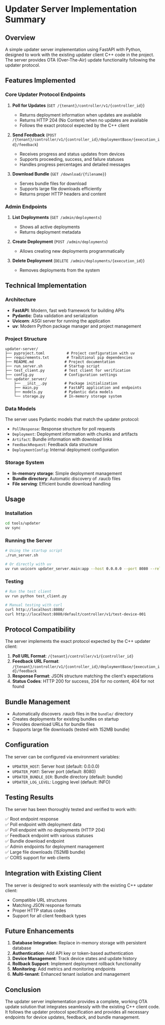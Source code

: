 # Updater Server Implementation Summary

## Overview

A simple updater server implementation using FastAPI with Python, designed to work with the existing updater client C++ code in the project. The server provides OTA (Over-The-Air) update functionality following the updater protocol.

## Features Implemented

### Core Updater Protocol Endpoints

1. **Poll for Updates** (`GET /{tenant}/controller/v1/{controller_id}`)
   - Returns deployment information when updates are available
   - Returns HTTP 204 (No Content) when no updates are available
   - Follows the exact protocol expected by the C++ client

2. **Send Feedback** (`POST /{tenant}/controller/v1/{controller_id}/deploymentBase/{execution_id}/feedback`)
   - Receives progress and status updates from devices
   - Supports proceeding, success, and failure statuses
   - Handles progress percentages and detailed messages

3. **Download Bundle** (`GET /download/{filename}`)
   - Serves bundle files for download
   - Supports large file downloads efficiently
   - Returns proper HTTP headers and content

### Admin Endpoints

1. **List Deployments** (`GET /admin/deployments`)
   - Shows all active deployments
   - Returns deployment metadata

2. **Create Deployment** (`POST /admin/deployments`)
   - Allows creating new deployments programmatically

3. **Delete Deployment** (`DELETE /admin/deployments/{execution_id}`)
   - Removes deployments from the system

## Technical Implementation

### Architecture

- **FastAPI**: Modern, fast web framework for building APIs
- **Pydantic**: Data validation and serialization
- **Uvicorn**: ASGI server for running the application
- **uv**: Modern Python package manager and project management

### Project Structure

```
updater-server/
├── pyproject.toml          # Project configuration with uv
├── requirements.txt        # Traditional pip dependencies
├── README.md              # Project documentation
├── run_server.sh          # Startup script
├── test_client.py         # Test client for verification
├── config.py              # Configuration settings
└── updater_server/
    ├── __init__.py        # Package initialization
    ├── main.py            # FastAPI application and endpoints
    ├── models.py          # Pydantic data models
    └── storage.py         # In-memory storage system
```

### Data Models

The server uses Pydantic models that match the updater protocol:

- `PollResponse`: Response structure for poll requests
- `Deployment`: Deployment information with chunks and artifacts
- `Artifact`: Bundle information with download links
- `FeedbackRequest`: Feedback data structure
- `DeploymentConfig`: Internal deployment configuration

### Storage System

- **In-memory storage**: Simple deployment management
- **Bundle directory**: Automatic discovery of .raucb files
- **File serving**: Efficient bundle download handling

## Usage

### Installation

```bash
cd tools/updater
uv sync
```

### Running the Server

```bash
# Using the startup script
./run_server.sh

# Or directly with uv
uv run uvicorn updater_server.main:app --host 0.0.0.0 --port 8080 --reload
```

### Testing

```bash
# Run the test client
uv run python test_client.py

# Manual testing with curl
curl http://localhost:8080/
curl http://localhost:8080/default/controller/v1/test-device-001
```

## Protocol Compatibility

The server implements the exact protocol expected by the C++ updater client:

1. **Poll URL Format**: `/{tenant}/controller/v1/{controller_id}`
2. **Feedback URL Format**: `/{tenant}/controller/v1/{controller_id}/deploymentBase/{execution_id}/feedback`
3. **Response Format**: JSON structure matching the client's expectations
4. **Status Codes**: HTTP 200 for success, 204 for no content, 404 for not found

## Bundle Management

- Automatically discovers .raucb files in the `bundle/` directory
- Creates deployments for existing bundles on startup
- Provides download URLs for bundle files
- Supports large file downloads (tested with 152MB bundle)

## Configuration

The server can be configured via environment variables:

- `UPDATER_HOST`: Server host (default: 0.0.0.0)
- `UPDATER_PORT`: Server port (default: 8080)
- `UPDATER_BUNDLE_DIR`: Bundle directory (default: bundle)
- `UPDATER_LOG_LEVEL`: Logging level (default: INFO)

## Testing Results

The server has been thoroughly tested and verified to work with:

✅ Root endpoint response  
✅ Poll endpoint with deployment data  
✅ Poll endpoint with no deployments (HTTP 204)  
✅ Feedback endpoint with various statuses  
✅ Bundle download endpoint  
✅ Admin endpoints for deployment management  
✅ Large file downloads (152MB bundle)  
✅ CORS support for web clients  

## Integration with Existing Client

The server is designed to work seamlessly with the existing C++ updater client:

- Compatible URL structures
- Matching JSON response formats
- Proper HTTP status codes
- Support for all client feedback types

## Future Enhancements

1. **Database Integration**: Replace in-memory storage with persistent database
2. **Authentication**: Add API key or token-based authentication
3. **Device Management**: Track device states and update history
4. **Rollback Support**: Implement deployment rollback functionality
5. **Monitoring**: Add metrics and monitoring endpoints
6. **Multi-tenant**: Enhanced tenant isolation and management

## Conclusion

The updater server implementation provides a complete, working OTA update solution that integrates seamlessly with the existing C++ client code. It follows the updater protocol specification and provides all necessary endpoints for device updates, feedback, and bundle management. 